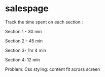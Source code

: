 # salespage





Track the time spent on each section : 

Section 1 - 30 min

Section 2 - 45 min

Section 3- 1hr 4 min

Section 4: 12 min

Problem: Css styling: content fit across screen 


